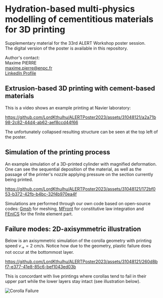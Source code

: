 # Hydration-based multi-physics modelling of cementitious materials for 3D printing

Supplementary material for the 33rd ALERT Workshop poster session.  
The digital version of the poster is available in this repository.

Author's contact:  
Maxime PIERRE  
[maxime.pierre@enpc.fr](mailto:maxime.pierre@enpc.fr?subject=Question%20about%20your%20ALERT%20Poster)  
[LinkedIn Profile](www.linkedin.com/in/maximepierre-enpc)

## Extrusion-based 3D printing with cement-based materials

This is a video shows an example printing at Navier laboratory:

https://github.com/LordKthulhu/ALERTPoster2023/assets/31048121/a2a71b98-2c82-44d4-ab62-aef8ccd44f66

The unfortunately collapsed resulting structure can be seen at the top left of the poster.

## Simulation of the printing process

An example simulation of a 3D-printed cylinder with magnified deformation. One can see the sequential deposition of the material, 
as well as the passage of the printer's nozzle applying pressure on the section currently being printed.

https://github.com/LordKthulhu/ALERTPoster2023/assets/31048121/172bf053-b372-42fb-b4bc-32f4b970ea4f

Simulations are performed through our own code based on open-source codes: [Gmsh](https://gmsh.info) for meshing, [MFront](https://thelfer.github.io/tfel/web/index.html) for constitutive law integration and [FEniCS](https://fenicsproject.org) for the finite element part.

## Failure modes: 2D-axisymmetric illustration

Below is an axisymmetric simulation of the corolla geometry with printing speed $v_{\rightarrow}=2$ cm/s. Notice how due to the geometry, plastic failure does not occur at the bottommost layer.

https://github.com/LordKthulhu/ALERTPoster2023/assets/31048121/260d8bf7-e377-41e8-85c6-bef1043ed03b

This is concordant with live printings where corollas tend to fail in their upper part while the lower layers stay intact (see illustration below).

![Corolla Failure](https://github.com/LordKthulhu/ALERTPoster2023/assets/31048121/2ceffc47-d0be-4a3a-91af-ec446f6e9c60)



